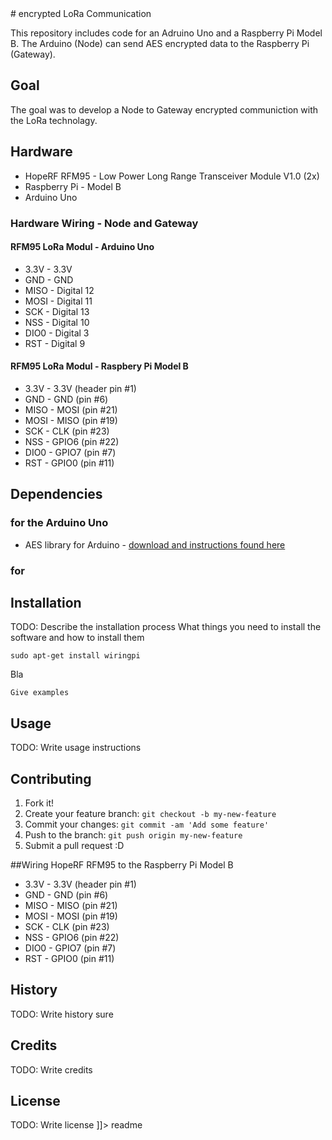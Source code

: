 <snippet>
  <content>
# encrypted LoRa Communication

This repository includes code for an Adruino Uno and a Raspberry Pi Model B.
The Arduino (Node) can send AES encrypted data to the Raspberry Pi (Gateway).


## Goal
The goal was to develop a Node to Gateway encrypted communiction with the LoRa technolagy.


## Hardware 
* HopeRF RFM95 - Low Power Long Range Transceiver Module V1.0 (2x)
* Raspberry Pi - Model B
* Arduino Uno

### Hardware Wiring - Node and Gateway

#### RFM95 LoRa Modul - Arduino Uno
* 3.3V - 3.3V
* GND - GND 
* MISO - Digital 12  
* MOSI - Digital 11  
* SCK - Digital 13  
* NSS - Digital 10  
* DIO0 - Digital 3 
* RST - Digital 9 

#### RFM95 LoRa Modul - Raspbery Pi Model B
* 3.3V - 3.3V (header pin #1) 
* GND - GND (pin #6) 
* MISO - MOSI (pin #21) 
* MOSI - MISO (pin #19) 
* SCK - CLK (pin #23) 
* NSS - GPIO6 (pin #22) 
* DIO0 - GPIO7 (pin #7) 
* RST - GPIO0 (pin #11)

## Dependencies
### for the Arduino Uno
* AES library for Arduino - [download and instructions found here](http://spaniakos.github.io/AES/)

### for 

## Installation
TODO: Describe the installation process
What things you need to install the software and how to install them
```
sudo apt-get install wiringpi
```
Bla
```
Give examples
```
## Usage
TODO: Write usage instructions
## Contributing
1. Fork it!
2. Create your feature branch: `git checkout -b my-new-feature`
3. Commit your changes: `git commit -am 'Add some feature'`
4. Push to the branch: `git push origin my-new-feature`
5. Submit a pull request :D

##Wiring HopeRF RFM95 to the Raspberry Pi Model B

* 3.3V - 3.3V (header pin #1) 
* GND - GND (pin #6) 
* MISO - MISO (pin #21) 
* MOSI - MOSI (pin #19) 
* SCK - CLK (pin #23) 
* NSS - GPIO6 (pin #22) 
* DIO0 - GPIO7 (pin #7) 
* RST - GPIO0 (pin #11)


## History
TODO: Write history sure
## Credits
TODO: Write credits
## License
TODO: Write license
]]></content>
  <tabTrigger>readme</tabTrigger>
</snippet>